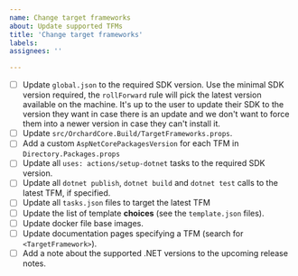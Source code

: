 ```yaml
---
name: Change target frameworks
about: Update supported TFMs
title: 'Change target frameworks'
labels: 
assignees: ''

---
```


- [ ] Update `global.json` to the required SDK version.
Use the minimal SDK version required, the `rollForward` rule will pick the latest version available on the machine. It's up to the user to update their SDK to the version they want in case there is an update and we don't want to force them into a newer version in case they can't install it.
- [ ] Update `src/OrchardCore.Build/TargetFrameworks.props`.
- [ ] Add a custom `AspNetCorePackagesVersion` for each TFM in `Directory.Packages.props`
- [ ] Update all `uses: actions/setup-dotnet` tasks to the required SDK version.
- [ ] Update all `dotnet publish`, `dotnet build` and `dotnet test` calls to the latest TFM, if specified.
- [ ] Update all `tasks.json` files to target the latest TFM
- [ ] Update the list of template **choices** (see the `template.json` files).
- [ ] Update docker file base images.
- [ ] Update documentation pages specifying a TFM (search for `<TargetFramework>`).
- [ ] Add a note about the supported .NET versions to the upcoming release notes.

